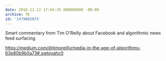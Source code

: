 ```yaml
---
date: 2016-11-12 17:54:35.000000000 -08:00
archive: fb
id: '1479002075'
---
```


Smart commentary from Tim O'Reilly about Facebook and algorithmic news feed surfacing. 

https://medium.com/@timoreilly/media-in-the-age-of-algorithms-63e80b9b0a73#.swtoyahc0
